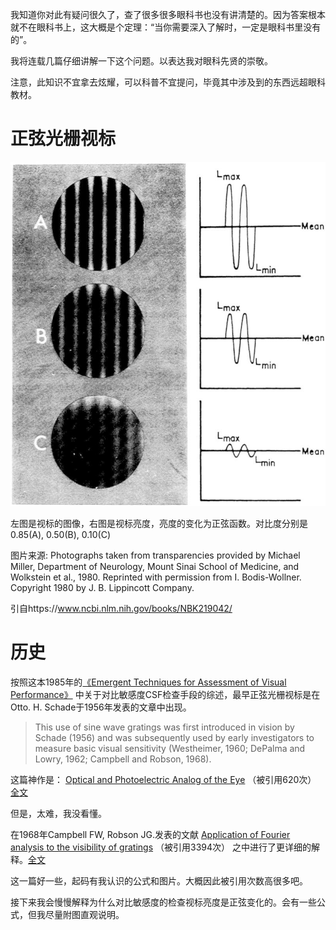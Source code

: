 <!--
.. title: 为什么对比敏感度的视标亮度是正弦变化的？(0)
.. slug: wei-shi-yao-dui-bi-min-gan-du-de-shi-biao-liang-du-shi-zheng-xian-bian-hua-de-0
.. date: 2017-12-19 01:08:15 UTC+08:00
.. tags: CSF, 教程, 现代眼科医生知识扩展包
.. category: ophthalmology
.. link:
.. description:
.. type: text
-->

我知道你对此有疑问很久了，查了很多很多眼科书也没有讲清楚的。因为答案根本就不在眼科书上，这大概是个定理：“当你需要深入了解时，一定是眼科书里没有的”。

我将连载几篇仔细讲解一下这个问题。以表达我对眼科先贤的崇敬。

注意，此知识不宜拿去炫耀，可以科普不宜提问，毕竟其中涉及到的东西远超眼科教材。
<!-- TEASER_END -->

# 正弦光栅视标

![对比敏感度视标](/images/CSF/p20004817g3001.jpg)

左图是视标的图像，右图是视标亮度，亮度的变化为正弦函数。对比度分别是0.85(A), 0.50(B), 0.10(C)

图片来源: Photographs taken from transparencies provided by Michael Miller, Department of Neurology, Mount Sinai School of Medicine, and Wolkstein et al., 1980. Reprinted with permission from I. Bodis-Wollner. Copyright 1980 by J. B. Lippincott Company.

引自https://www.ncbi.nlm.nih.gov/books/NBK219042/

# 历史

按照这本1985年的[《Emergent Techniques for Assessment of Visual Performance》](https://www.ncbi.nlm.nih.gov/books/NBK219042/) 中关于对比敏感度CSF检查手段的综述，最早正弦光栅视标是在Otto. H. Schade于1956年发表的文章中出现。

> This use of sine wave gratings was first introduced in vision by Schade (1956) and was subsequently used by early investigators to measure basic visual sensitivity (Westheimer, 1960; DePalma and Lowry, 1962; Campbell and Robson, 1968).

这篇神作是：
[Optical and Photoelectric Analog of the Eye](https://doi.org/10.1364/JOSA.46.000721) （被引用620次）
[全文](http://doi.org/10.1364/JOSA.46.000721)

但是，太难，我没看懂。

在1968年Campbell FW, Robson JG.发表的文献 [Application of Fourier analysis to the visibility of gratings](https://www.ncbi.nlm.nih.gov/pubmed/5666169) （被引用3394次） 之中进行了更详细的解释。[全文](http://www.cns.nyu.edu/~david/courses/perceptionGrad/Readings/CampbellRobson-JPhysiol1968.pdf)

这一篇好一些，起码有我认识的公式和图片。大概因此被引用次数高很多吧。

接下来我会慢慢解释为什么对比敏感度的检查视标亮度是正弦变化的。会有一些公式，但我尽量附图直观说明。
